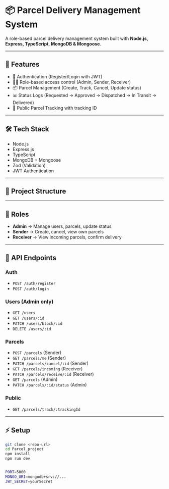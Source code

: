 # 📦 Parcel Delivery Management System

A role-based parcel delivery management system built with **Node.js, Express, TypeScript, MongoDB & Mongoose**.

---

## 🚀 Features
- 🔑 Authentication (Register/Login with JWT)
- 👨‍💼 Role-based access control (Admin, Sender, Receiver)
- 📦 Parcel Management (Create, Track, Cancel, Update status)
- 📊 Status Logs (Requested → Approved → Dispatched → In Transit → Delivered)
- 🔎 Public Parcel Tracking with tracking ID

---

## 🛠️ Tech Stack
- Node.js
- Express.js
- TypeScript
- MongoDB + Mongoose
- Zod (Validation)
- JWT Authentication

---

## 📂 Project Structure

---

## 🔑 Roles
- **Admin** → Manage users, parcels, update status  
- **Sender** → Create, cancel, view own parcels  
- **Receiver** → View incoming parcels, confirm delivery  

---

## 🔗 API Endpoints

### Auth
- `POST /auth/register`
- `POST /auth/login`

### Users (Admin only)
- `GET /users`
- `GET /users/:id`
- `PATCH /users/block/:id`
- `DELETE /users/:id`

### Parcels
- `POST /parcels` (Sender)
- `GET /parcels/me` (Sender)
- `PATCH /parcels/cancel/:id` (Sender)
- `GET /parcels/incoming` (Receiver)
- `PATCH /parcels/receive/:id` (Receiver)
- `GET /parcels` (Admin)
- `PATCH /parcels/:id/status` (Admin)

### Public
- `GET /parcels/track/:trackingId`

---

## ⚡ Setup

```bash
git clone <repo-url>
cd Parcel_project
npm install
npm run dev


PORT=5000
MONGO_URI=mongodb+srv://...
JWT_SECRET=yourSecret
